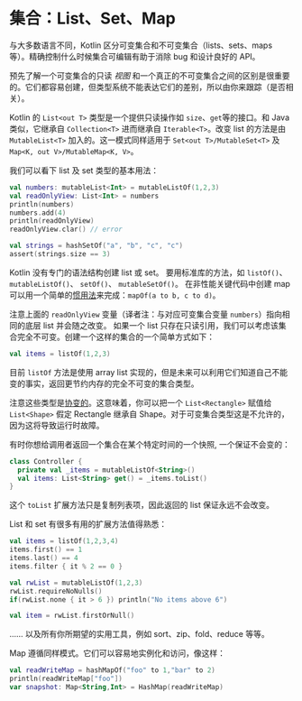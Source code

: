 # 集合：List、Set、Map



与大多数语言不同，Kotlin 区分可变集合和不可变集合（lists、sets、maps 等）。精确控制什么时候集合可编辑有助于消除 bug 和设计良好的 API。

预先了解一个可变集合的只读 *视图* 和一个真正的不可变集合之间的区别是很重要的。它们都容易创建，但类型系统不能表达它们的差别，所以由你来跟踪（是否相关）。

Kotlin 的 `List<out T>` 类型是一个提供只读操作如 `size`、`get`等的接口。和 Java 类似，它继承自 `Collection<T>` 进而继承自 `Iterable<T>`。改变 list 的方法是由 `MutableList<T>` 加入的。这一模式同样适用于 `Set<out T>/MutableSet<T>` 及 `Map<K, out V>/MutableMap<K, V>`。

我们可以看下 list 及 set 类型的基本用法：

``` kotlin
val numbers: mutableList<Int> = mutableListOf(1,2,3)
val readOnlyView: List<Int> = numbers
println(numbers)
numbers.add(4)
println(readOnlyView)
readOnlyView.clar() // error

val strings = hashSetOf("a", "b", "c", "c")
assert(strings.size == 3)
```

Kotlin 没有专门的语法结构创建 list 或 set。 要用标准库的方法，如 `listOf()`、 `mutableListOf()`、 `setOf()`、 `mutableSetOf()`。 在非性能关键代码中创建 map 可以用一个简单的[惯用法](https://www.kotlincn.net/docs/reference/idioms.html#%E5%8F%AA%E8%AF%BB-map)来完成：`mapOf(a to b, c to d)`。

注意上面的 `readOnlyView` 变量（译者注：与对应可变集合变量 `numbers`）指向相同的底层 list 并会随之改变。 如果一个 list 只存在只读引用，我们可以考虑该集合完全不可变。创建一个这样的集合的一个简单方式如下：

``` kotlin
val items = listOf(1,2,3)
```

目前 `listOf` 方法是使用 array list 实现的，但是未来可以利用它们知道自己不能变的事实，返回更节约内存的完全不可变的集合类型。

注意这些类型是[协变的](https://www.kotlincn.net/docs/reference/generics.html#%E5%9E%8B%E5%8F%98)。这意味着，你可以把一个 `List<Rectangle>` 赋值给 `List<Shape>` 假定 Rectangle 继承自 Shape。对于可变集合类型这是不允许的，因为这将导致运行时故障。

有时你想给调用者返回一个集合在某个特定时间的一个快照, 一个保证不会变的：

``` kotlin
class Controller {
  private val _items = mutableListOf<String>()
  val items: List<String> get() = _items.toList()
}
```

这个 `toList` 扩展方法只是复制列表项，因此返回的 list 保证永远不会改变。

List 和 set 有很多有用的扩展方法值得熟悉：

``` kotlin
val items = listOf(1,2,3,4)
items.first() == 1
items.last() == 4
items.filter { it % 2 == 0 }

val rwList = mutableListOf(1,2,3)
rwList.requireNoNulls()
if(rwList.none { it > 6 }) println("No items above 6")

val item = rwList.firstOrNull()
```

…… 以及所有你所期望的实用工具，例如 sort、zip、fold、reduce 等等。

Map 遵循同样模式。它们可以容易地实例化和访问，像这样：

``` kotlin
val readWriteMap = hashMapOf("foo" to 1,"bar" to 2)
println(readWriteMap["foo"])
var snapshot: Map<String,Int> = HashMap(readWriteMap)
```

